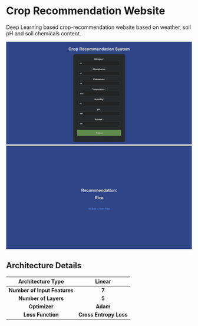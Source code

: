 # Crop Recommendation Website

Deep Learning based crop-recommendation website based on weather, soil pH and soil chemicals content.

![home_screen](assets/home.png)
![output](assets/output.png)

## Architecture Details
|**Architecture Type**|Linear|
|:---:|:----:|
|**Number of Input Features**|**7**|
|**Number of Layers**|**5**|
|**Optimizer**|**Adam**|
|**Loss Function**|**Cross Entropy Loss**|